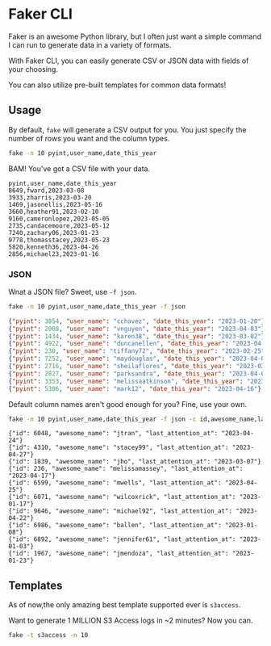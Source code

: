 # Faker CLI

Faker is an awesome Python library, but I often just want a simple command I can run to generate data in a variety of formats.

With Faker CLI, you can easily generate CSV or JSON data with fields of your choosing.

You can also utilize pre-built templates for common data formats!

## Usage

By default, `fake` will generate a CSV output for you. You just specify the number of rows you want and the column types.

```bash
fake -n 10 pyint,user_name,date_this_year
```

BAM! You've got a CSV file with your data.

```
pyint,user_name,date_this_year
8649,fward,2023-03-08
3933,zharris,2023-03-20
1469,jasonellis,2023-05-16
3660,heather91,2023-02-10
9160,cameronlopez,2023-05-05
2735,candacemoore,2023-05-12
7240,zachary06,2023-01-23
9778,thomasstacey,2023-05-23
5820,kenneth36,2023-04-26
2856,michael23,2023-01-16
```

### JSON

Wnat a JSON file? Sweet, use `-f json`.

```bash
fake -n 10 pyint,user_name,date_this_year -f json
```

```json
{"pyint": 3854, "user_name": "cchavez", "date_this_year": "2023-01-20"}
{"pyint": 2008, "user_name": "vnguyen", "date_this_year": "2023-04-03"}
{"pyint": 1434, "user_name": "karen38", "date_this_year": "2023-03-02"}
{"pyint": 4922, "user_name": "duncanellen", "date_this_year": "2023-04-22"}
{"pyint": 230, "user_name": "tiffany72", "date_this_year": "2023-02-25"}
{"pyint": 7252, "user_name": "maydouglas", "date_this_year": "2023-04-01"}
{"pyint": 2716, "user_name": "sheilaflores", "date_this_year": "2023-03-20"}
{"pyint": 2827, "user_name": "parksandra", "date_this_year": "2023-04-01"}
{"pyint": 3353, "user_name": "melissaatkinson", "date_this_year": "2023-02-10"}
{"pyint": 5306, "user_name": "mark12", "date_this_year": "2023-04-16"}
```

Default column names aren't good enough for you? Fine, use your own.

```bash
fake -n 10 pyint,user_name,date_this_year -f json -c id,awesome_name,last_attention_at
```

```
{"id": 6048, "awesome_name": "jtran", "last_attention_at": "2023-04-24"}
{"id": 4310, "awesome_name": "stacey99", "last_attention_at": "2023-04-27"}
{"id": 1839, "awesome_name": "jho", "last_attention_at": "2023-03-07"}
{"id": 236, "awesome_name": "melissamassey", "last_attention_at": "2023-04-17"}
{"id": 6599, "awesome_name": "mwells", "last_attention_at": "2023-04-25"}
{"id": 6071, "awesome_name": "wilcoxrick", "last_attention_at": "2023-01-17"}
{"id": 9646, "awesome_name": "michael92", "last_attention_at": "2023-04-22"}
{"id": 6986, "awesome_name": "ballen", "last_attention_at": "2023-01-08"}
{"id": 6892, "awesome_name": "jennifer61", "last_attention_at": "2023-01-03"}
{"id": 1967, "awesome_name": "jmendoza", "last_attention_at": "2023-01-23"}
```

## Templates

As of now,the only amazing best template supported ever is `s3access`.

Want to generate 1 MILLION S3 Access logs in ~2 minutes? Now you can.

```bash
fake -t s3access -n 10
```